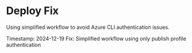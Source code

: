 # Deploy Fix

Using simplified workflow to avoid Azure CLI authentication issues.

Timestamp: 2024-12-19
Fix: Simplified workflow using only publish profile authentication 
